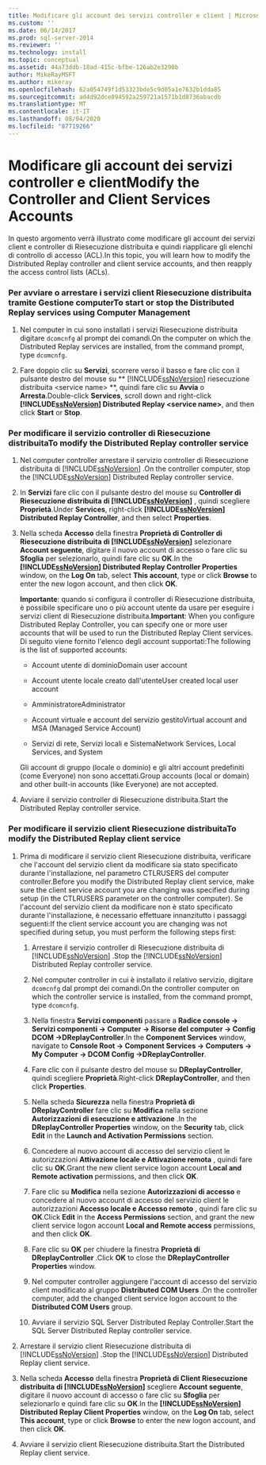 ```yaml
---
title: Modificare gli account dei servizi controller e client | Microsoft Docs
ms.custom: ''
ms.date: 06/14/2017
ms.prod: sql-server-2014
ms.reviewer: ''
ms.technology: install
ms.topic: conceptual
ms.assetid: 44a73ddb-18ad-415c-bfbe-126ab2e3290b
author: MikeRayMSFT
ms.author: mikeray
ms.openlocfilehash: 62a054749f1d53323bde5c9d05a1e7632b1dda85
ms.sourcegitcommit: ad4d92dce894592a259721a1571b1d8736abacdb
ms.translationtype: MT
ms.contentlocale: it-IT
ms.lasthandoff: 08/04/2020
ms.locfileid: "87719266"
---
```

# <a name="modify-the-controller-and-client-services-accounts"></a><span data-ttu-id="79360-102">Modificare gli account dei servizi controller e client</span><span class="sxs-lookup"><span data-stu-id="79360-102">Modify the Controller and Client Services Accounts</span></span>
  <span data-ttu-id="79360-103">In questo argomento verrà illustrato come modificare gli account dei servizi client e controller di Riesecuzione distribuita e quindi riapplicare gli elenchi di controllo di accesso (ACL).</span><span class="sxs-lookup"><span data-stu-id="79360-103">In this topic, you will learn how to modify the Distributed Replay controller and client service accounts, and then reapply the access control lists (ACLs).</span></span>  
  
### <a name="to-start-or-stop-the-distributed-replay-services-using-computer-management"></a><span data-ttu-id="79360-104">Per avviare o arrestare i servizi client Riesecuzione distribuita tramite Gestione computer</span><span class="sxs-lookup"><span data-stu-id="79360-104">To start or stop the Distributed Replay services using Computer Management</span></span>  
  
1.  <span data-ttu-id="79360-105">Nel computer in cui sono installati i servizi Riesecuzione distribuita digitare `dcomcnfg` al prompt dei comandi.</span><span class="sxs-lookup"><span data-stu-id="79360-105">On the computer on which the Distributed Replay services are installed, from the command prompt, type `dcomcnfg`.</span></span>  
  
2.  <span data-ttu-id="79360-106">Fare doppio clic su **Servizi**, scorrere verso il basso e fare clic con il pulsante destro del mouse su \*\* [!INCLUDE[ssNoVersion](../../includes/ssnoversion-md.md)] riesecuzione distribuita \<service name> \*\*, quindi fare clic su **Avvia** o **Arresta**.</span><span class="sxs-lookup"><span data-stu-id="79360-106">Double-click **Services**, scroll down and right-click **[!INCLUDE[ssNoVersion](../../includes/ssnoversion-md.md)] Distributed Replay \<service name>**, and then click **Start** or **Stop**.</span></span>  
  
### <a name="to-modify-the-distributed-replay-controller-service"></a><span data-ttu-id="79360-107">Per modificare il servizio controller di Riesecuzione distribuita</span><span class="sxs-lookup"><span data-stu-id="79360-107">To modify the Distributed Replay controller service</span></span>  
  
1.  <span data-ttu-id="79360-108">Nel computer controller arrestare il servizio controller di Riesecuzione distribuita di [!INCLUDE[ssNoVersion](../../includes/ssnoversion-md.md)] .</span><span class="sxs-lookup"><span data-stu-id="79360-108">On the controller computer, stop the [!INCLUDE[ssNoVersion](../../includes/ssnoversion-md.md)] Distributed Replay controller service.</span></span>  
  
2.  <span data-ttu-id="79360-109">In **Servizi** fare clic con il pulsante destro del mouse su **Controller di Riesecuzione distribuita di [!INCLUDE[ssNoVersion](../../includes/ssnoversion-md.md)]** , quindi scegliere **Proprietà**.</span><span class="sxs-lookup"><span data-stu-id="79360-109">Under **Services**, right-click **[!INCLUDE[ssNoVersion](../../includes/ssnoversion-md.md)] Distributed Replay Controller**, and then select **Properties**.</span></span>  
  
3.  <span data-ttu-id="79360-110">Nella scheda **Accesso** della finestra **Proprietà di Controller di Riesecuzione distribuita di [!INCLUDE[ssNoVersion](../../includes/ssnoversion-md.md)]** selezionare **Account seguente**, digitare il nuovo account di accesso o fare clic su **Sfoglia** per selezionarlo, quindi fare clic su **OK**.</span><span class="sxs-lookup"><span data-stu-id="79360-110">In the **[!INCLUDE[ssNoVersion](../../includes/ssnoversion-md.md)] Distributed Replay Controller Properties** window, on the **Log On** tab, select **This account**, type or click **Browse** to enter the new logon account, and then click **OK**.</span></span>  
  
     <span data-ttu-id="79360-111">**Importante**: quando si configura il controller di Riesecuzione distribuita, è possibile specificare uno o più account utente da usare per eseguire i servizi client di Riesecuzione distribuita.</span><span class="sxs-lookup"><span data-stu-id="79360-111">**Important**: When you configure Distributed Replay Controller, you can specify one or more user accounts that will be used to run the Distributed Replay Client services.</span></span> <span data-ttu-id="79360-112">Di seguito viene fornito l'elenco degli account supportati:</span><span class="sxs-lookup"><span data-stu-id="79360-112">The following is the list of supported accounts:</span></span>  
  
    -   <span data-ttu-id="79360-113">Account utente di dominio</span><span class="sxs-lookup"><span data-stu-id="79360-113">Domain user account</span></span>  
  
    -   <span data-ttu-id="79360-114">Account utente locale creato dall'utente</span><span class="sxs-lookup"><span data-stu-id="79360-114">User created local user account</span></span>  
  
    -   <span data-ttu-id="79360-115">Amministratore</span><span class="sxs-lookup"><span data-stu-id="79360-115">Administrator</span></span>  
  
    -   <span data-ttu-id="79360-116">Account virtuale e account del servizio gestito</span><span class="sxs-lookup"><span data-stu-id="79360-116">Virtual account and MSA (Managed Service Account)</span></span>  
  
    -   <span data-ttu-id="79360-117">Servizi di rete, Servizi locali e Sistema</span><span class="sxs-lookup"><span data-stu-id="79360-117">Network Services, Local Services, and System</span></span>  
  
     <span data-ttu-id="79360-118">Gli account di gruppo (locale o dominio) e gli altri account predefiniti (come Everyone) non sono accettati.</span><span class="sxs-lookup"><span data-stu-id="79360-118">Group accounts (local or domain) and other built-in accounts (like Everyone) are not accepted.</span></span>  
  
4.  <span data-ttu-id="79360-119">Avviare il servizio controller di Riesecuzione distribuita.</span><span class="sxs-lookup"><span data-stu-id="79360-119">Start the Distributed Replay controller service.</span></span>  
  
### <a name="to-modify-the-distributed-replay-client-service"></a><span data-ttu-id="79360-120">Per modificare il servizio client Riesecuzione distribuita</span><span class="sxs-lookup"><span data-stu-id="79360-120">To modify the Distributed Replay client service</span></span>  
  
1.  <span data-ttu-id="79360-121">Prima di modificare il servizio client Riesecuzione distribuita, verificare che l'account del servizio client da modificare sia stato specificato durante l'installazione, nel parametro CTLRUSERS del computer controller.</span><span class="sxs-lookup"><span data-stu-id="79360-121">Before you modify the Distributed Replay client service, make sure the client service account you are changing was specified during setup (in the CTLRUSERS parameter on the controller computer).</span></span> <span data-ttu-id="79360-122">Se l'account del servizio client da modificare non è stato specificato durante l'installazione, è necessario effettuare innanzitutto i passaggi seguenti:</span><span class="sxs-lookup"><span data-stu-id="79360-122">If the client service account you are changing was not specified during setup, you must perform the following steps first:</span></span>  
  
    1.  <span data-ttu-id="79360-123">Arrestare il servizio controller di Riesecuzione distribuita di [!INCLUDE[ssNoVersion](../../includes/ssnoversion-md.md)] .</span><span class="sxs-lookup"><span data-stu-id="79360-123">Stop the [!INCLUDE[ssNoVersion](../../includes/ssnoversion-md.md)] Distributed Replay controller service.</span></span>  
  
    2.  <span data-ttu-id="79360-124">Nel computer controller in cui è installato il relativo servizio, digitare `dcomcnfg` dal prompt dei comandi.</span><span class="sxs-lookup"><span data-stu-id="79360-124">On the controller computer on which the controller service is installed, from the command prompt, type `dcomcnfg`.</span></span>  
  
    3.  <span data-ttu-id="79360-125">Nella finestra **Servizi componenti** passare a **Radice console -> Servizi componenti -> Computer -> Risorse del computer -> Config DCOM ->DReplayController**.</span><span class="sxs-lookup"><span data-stu-id="79360-125">In the **Component Services** window, navigate to **Console Root -> Component Services -> Computers -> My Computer -> DCOM Config ->DReplayController**.</span></span>  
  
    4.  <span data-ttu-id="79360-126">Fare clic con il pulsante destro del mouse su **DReplayController**, quindi scegliere **Proprietà**.</span><span class="sxs-lookup"><span data-stu-id="79360-126">Right-click **DReplayController**, and then click **Properties**.</span></span>  
  
    5.  <span data-ttu-id="79360-127">Nella scheda **Sicurezza** nella finestra **Proprietà di DReplayController** fare clic su **Modifica** nella sezione **Autorizzazioni di esecuzione e attivazione** .</span><span class="sxs-lookup"><span data-stu-id="79360-127">In the **DReplayController Properties** window, on the **Security** tab, click **Edit** in the **Launch and Activation Permissions** section.</span></span>  
  
    6.  <span data-ttu-id="79360-128">Concedere al nuovo account di accesso del servizio client le autorizzazioni **Attivazione locale e Attivazione remota** , quindi fare clic su **OK**.</span><span class="sxs-lookup"><span data-stu-id="79360-128">Grant the new client service logon account **Local and Remote activation** permissions, and then click **OK**.</span></span>  
  
    7.  <span data-ttu-id="79360-129">Fare clic su **Modifica** nella sezione **Autorizzazioni di accesso** e concedere al nuovo account di accesso del servizio client le autorizzazioni **Accesso locale e Accesso remoto** , quindi fare clic su **OK**.</span><span class="sxs-lookup"><span data-stu-id="79360-129">Click **Edit** in the **Access Permissions** section, and grant the new client service logon account **Local and Remote access** permissions, and then click **OK**.</span></span>  
  
    8.  <span data-ttu-id="79360-130">Fare clic su **OK** per chiudere la finestra **Proprietà di DReplayController** .</span><span class="sxs-lookup"><span data-stu-id="79360-130">Click **OK** to close the **DReplayController Properties** window.</span></span>  
  
    9. <span data-ttu-id="79360-131">Nel computer controller aggiungere l'account di accesso del servizio client modificato al gruppo **Distributed COM Users** .</span><span class="sxs-lookup"><span data-stu-id="79360-131">On the controller computer, add the changed client service logon account to the **Distributed COM Users** group.</span></span>  
  
    10. <span data-ttu-id="79360-132">Avviare il servizio SQL Server Distributed Replay Controller.</span><span class="sxs-lookup"><span data-stu-id="79360-132">Start the SQL Server Distributed Replay controller service.</span></span>  
  
2.  <span data-ttu-id="79360-133">Arrestare il servizio client Riesecuzione distribuita di [!INCLUDE[ssNoVersion](../../includes/ssnoversion-md.md)] .</span><span class="sxs-lookup"><span data-stu-id="79360-133">Stop the [!INCLUDE[ssNoVersion](../../includes/ssnoversion-md.md)] Distributed Replay client service.</span></span>  
  
3.  <span data-ttu-id="79360-134">Nella scheda **Accesso** della finestra **Proprietà di Client Riesecuzione distribuita di [!INCLUDE[ssNoVersion](../../includes/ssnoversion-md.md)]** scegliere **Account seguente**, digitare il nuovo account di accesso o fare clic su **Sfoglia** per selezionarlo e quindi fare clic su **OK**.</span><span class="sxs-lookup"><span data-stu-id="79360-134">In the **[!INCLUDE[ssNoVersion](../../includes/ssnoversion-md.md)] Distributed Replay Client Properties** window, on the **Log On** tab, select **This account**, type or click **Browse** to enter the new logon account, and then click **OK**.</span></span>  
  
4.  <span data-ttu-id="79360-135">Avviare il servizio client Riesecuzione distribuita.</span><span class="sxs-lookup"><span data-stu-id="79360-135">Start the Distributed Replay client service.</span></span>  
  
  

